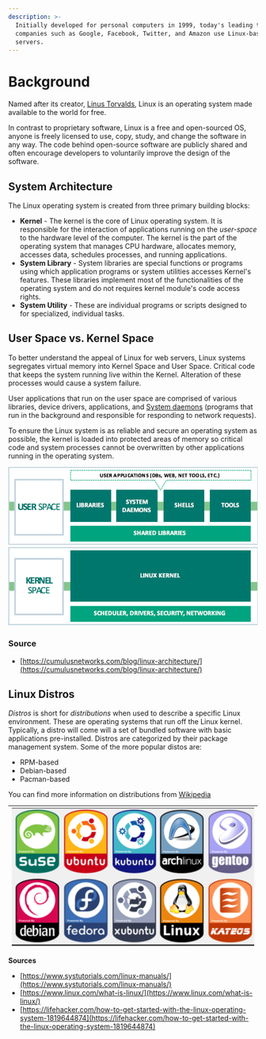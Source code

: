 ```yaml
---
description: >-
  Initially developed for personal computers in 1999, today's leading technology
  companies such as Google, Facebook, Twitter, and Amazon use Linux-based
  servers.
---
```


# Background

Named after its creator, [Linus Torvalds](https://en.wikipedia.org/wiki/Linus_Torvalds), Linux is an operating system made available to the world for free.

In contrast to proprietary software, Linux is a free and open-sourced OS, anyone is freely licensed to use, copy, study, and change the software in any way. The code behind open-source software are publicly shared and often encourage developers to voluntarily improve the design of the software.

## System Architecture

The Linux operating system is created from three primary building blocks:

* **Kernel** - The kernel is the core of Linux operating system. It is responsible for the interaction of applications running on the _user-space_  to the hardware level of the computer. The kernel is the part of the operating system that manages CPU hardware, allocates memory, accesses data, schedules processes, and running applications. 
* **System Library** - System libraries are special functions or programs using which application programs or system utilities accesses Kernel's features. These libraries implement most of the functionalities of the operating system and do not requires kernel module's code access rights.
* **System Utility** - These are individual programs or scripts designed to for specialized, individual tasks.

## User Space vs. Kernel Space

To better understand the appeal of Linux for web servers, Linux systems segregates virtual memory into Kernel Space and User Space. Critical code that keeps the system running live within the Kernel. Alteration of these processes would cause a system failure.

User applications that run on the user space are comprised of various libraries, device drivers, applications, and [System daemons](https://www.freedesktop.org/software/systemd/man/daemon.html) \(programs that run in the background and responsible for responding to network requests\).

To ensure the Linux system is as reliable and secure an operating system as possible, the kernel is loaded into protected areas of memory so critical code and system processes cannot be overwritten by other applications running in the operating system.

![credit: cumulusnetworks.com](.gitbook/assets/screen-shot-2019-09-21-at-5.27.00-pm.png)

### Source

* [https://cumulusnetworks.com/blog/linux-architecture/](https://cumulusnetworks.com/blog/linux-architecture/) 

## Linux Distros

_Distros_ is short for _distributions_ when used to describe a specific Linux environment. These are operating systems that run off the Linux kernel. Typically, a distro will come will a set of bundled software with basic applications pre-installed. Distros are categorized by their package management system. Some of the more popular distos are:

* RPM-based
* Debian-based
* Pacman-based

You can find more information on distributions from [Wikipedia](https://en.wikipedia.org/wiki/List_of_Linux_distributions)

| ![](.gitbook/assets/screen-shot-2019-09-21-at-4.31.09-pm.png) |
| :--- |


**Sources**

* [https://www.systutorials.com/linux-manuals/](https://www.systutorials.com/linux-manuals/)
* [https://www.linux.com/what-is-linux/](https://www.linux.com/what-is-linux/)
* [https://lifehacker.com/how-to-get-started-with-the-linux-operating-system-1819644874](https://lifehacker.com/how-to-get-started-with-the-linux-operating-system-1819644874)

